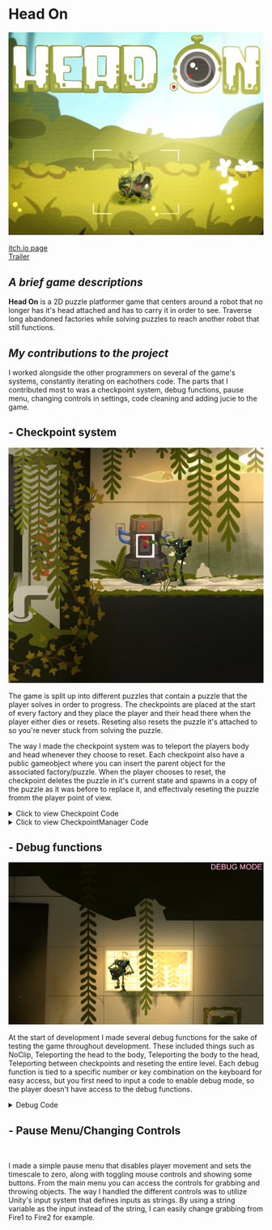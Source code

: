 # Head On

![](https://github.com/AxelRK32/Portfolio/blob/main/HeadOn/Images/2rH3l%2B.png)

[itch.io page](https://yrgo-game-creator.itch.io/head-on)  
[Trailer](https://www.youtube.com/watch?v=OZKcdXMteiw)

## _A brief game descriptions_

**Head On** is a 2D puzzle platformer game that centers around a robot that no longer has it's head attached and has to carry it in order to see. Traverse long abandoned factories while solving puzzles to reach another robot that still functions. 

## _My contributions to the project_

I worked alongside the other programmers on several of the game's systems, constantly iterating on eachothers code. The parts that I contributed most to was a checkpoint system, debug functions, pause menu, changing controls in settings, code cleaning and adding jucie to the game. 

## - Checkpoint system
![](https://github.com/AxelRK32/Portfolio/blob/main/HeadOn/Images/4fdfgsD.png)

The game is split up into different puzzles that contain a puzzle that the player solves in order to progress. The checkpoints are placed at the start of every factory and they place the player and their head there when the player either dies or resets. Reseting also resets the puzzle it's attached to so you're never stuck from solving the puzzle. 

The way I made the checkpoint system was to teleport the players body and head whenever they choose to reset. Each checkpoint also have a public gameobject where you can insert the parent object for the associated factory/puzzle. When the player chooses to reset, the checkpoint deletes the puzzle in it's current state and spawns in a copy of the puzzle as it was before to replace it, and effectivaly reseting the puzzle fromm the player point of view. 

  <details>
  <summary>Click to view Checkpoint Code</summary>

  ```csharp
  using UnityEngine;

  public class Checkpoint : MonoBehaviour
  {
    bool activated = false;
    public bool Activated { get { return activated; } }
    [SerializeField] Transform spawnPoint;
    public Vector2 SpawnPoint { get { return spawnPoint.position; } }
    GameObject switchObject;
    [SerializeField] GameObject puzzleParent;
    public GameObject PuzzleParent { get { return puzzleParent; } }
    GameObject puzzleCopy;
    SpriteRenderer switchRenderer;
    [SerializeField] Sprite onSprite;
    [SerializeField] Sprite offSprite;
    CheckpointManager manager;

    void Start()
    {
        manager = CheckpointManager.Instance;
        if (transform.Find("Sprite") != null)
        {
            switchObject = transform.Find("Sprite").gameObject;
            switchRenderer = switchObject.GetComponent<SpriteRenderer>();
            switchRenderer.sprite = offSprite;
        }
        if (puzzleParent != null)
        {
            puzzleCopy = Instantiate(puzzleParent, puzzleParent.transform.parent);
            puzzleCopy.SetActive(false);
        }
    }

    public void EnableCheckpoint()
    {
        activated = true;
        manager.SwitchCurrentCheckpoint(this);
    }
    public void DisableCheckpoint()
    {
        activated = false;
        if (GetComponentInChildren<GrabRelay>() != null)
            GetComponentInChildren<GrabRelay>().enabled = true;
        if (switchRenderer != null)
            switchRenderer.sprite = offSprite;
    }

    public void CheckpointReset()
    {
        if (puzzleParent != null)
        {
            Destroy(puzzleParent);
            puzzleParent = Instantiate(puzzleCopy, puzzleCopy.transform.parent);
            puzzleParent.SetActive(true);
        }
        if (switchRenderer)
        {
            if (switchRenderer.sprite == offSprite)
            {
                EnableSprite();
                if (GetComponentInChildren<GrabRelay>() != null)
                    GetComponentInChildren<GrabRelay>().enabled = false;
            }
        }
    }
    public void EnableSprite()
    {
        if (switchRenderer != null)
            switchRenderer.sprite = onSprite;
        if (!activated)
            EnableCheckpoint();
    }

    private void OnTriggerEnter2D(Collider2D other)
    {
        if (other.CompareTag("Player"))
        {
            EnableCheckpoint();
        }
    }

    void OnDrawGizmosSelected()
    {
        Gizmos.color = Color.yellow;
        Gizmos.DrawWireSphere(spawnPoint.position, 0.25f);
    }
}
  ```
</details>

<details>
  <summary>Click to view CheckpointManager Code</summary>
  
  ```csharp
  using UnityEngine;

  public class CheckpointManager : MonoBehaviour
  {
    public static CheckpointManager Instance { get; private set; }

    [SerializeField] Rigidbody2D playerBody;
    [SerializeField] Throwable playerHead;

    Checkpoint currentCheckpoint;

    private void Awake()
    {
        Instance = this;
    }

    private void Update()
    {
        if (Input.GetKeyDown(KeyCode.R))
        {
            RespawnPlayer();
        }
    }

    public void SwitchCurrentCheckpoint(Checkpoint checkpoint)
    {
        if (currentCheckpoint != null && currentCheckpoint != checkpoint)
        {
            currentCheckpoint.DisableCheckpoint();
        }
        currentCheckpoint = checkpoint;
    }

    public void TeleportPlayerToCheckpoint()
    {
        if (currentCheckpoint != null)
        {
            playerBody.transform.position = currentCheckpoint.SpawnPoint;
            playerHead.transform.position = currentCheckpoint.SpawnPoint;
        }
        playerBody.velocity = Vector2.zero;
        playerHead.Rigidbody.velocity = Vector2.zero;
    }

    public Checkpoint GetCurrentCheckpoint()
    {
        return currentCheckpoint;
    }

    public void RespawnPlayer()
    {
        if (!currentCheckpoint) return;
        LedgeGrabAnimator.Instance.ForceStopAnimation();
        PlayerGrabbing.Instance.SetHeldItem(null);
        TeleportPlayerToCheckpoint();
        currentCheckpoint.CheckpointReset();
    }
}
  ```
</details>

## - Debug functions
![](https://github.com/AxelRK32/Portfolio/blob/main/HeadOn/Images/Rjr756Ju.png)

At the start of development I made several debug functions for the sake of testing the game throughout development. These included things such as NoClip, Teleporting the head to the body, Teleporting the body to the head, Teleporting between checkpoints and reseting the entire level. Each debug function is tied to a specific number or key combination on the keyboard for easy access, but you first need to input a code to enable debug mode, so the player doesn't have access to the debug functions.

<details>
  <summary>Debug Code</summary>

  ```csharp
using System;
using System.Collections;
using System.Collections.Generic;
using TMPro;
using UnityEngine;
using UnityEngine.SceneManagement;

public class DebugFunctions : MonoBehaviour
{
    public GameObject PlayerBody;
    public GameObject PlayerHead;
    [Header("NoClip Movement")]
    public float NoClipMoveSpeed = 5;
    public bool NoClipEnabled = false;
    Rigidbody2D playerRB;
    Rigidbody2D[] armsRB;
    PlayerMovement playerMovement;
    PlayerGrabbing playerGrabbing;
    CheckpointManager checkpointManager;
    Collider2D[] colliders;
    public List<Checkpoint> allCheckpoints = new();

    bool debugMode = false;
   

    void Start() 
    {
        playerRB = PlayerBody.GetComponent<Rigidbody2D>();
        armsRB = PlayerBody.GetComponentsInChildren<Rigidbody2D>();
        playerMovement = PlayerMovement.Instance;
        playerGrabbing = PlayerGrabbing.Instance;
        colliders = PlayerBody.GetComponents<Collider2D>();
        checkpointManager = GetComponent<CheckpointManager>();
        DebugListener.Instance.DebugModeChanged += EnableDebug;
        enabled = false;
    }

    public void EnableDebug(object sender, EventArgs e)
    {
        enabled = true;
        debugMode = true;
    }

    void Update()
    {
        if (!debugMode) { return; }

        if (Input.GetKeyDown(KeyCode.Alpha1) && !Input.GetKey(KeyCode.LeftShift))
        {
            TpHeadToBody();
        }
        if (Input.GetKeyDown(KeyCode.Alpha2))
        {
            TpBodyToHead();
        }
        if (Input.GetKeyDown(KeyCode.Alpha3))
        {
            ResetLevel();
        }
        if (Input.GetKeyDown(KeyCode.Alpha4))
        {
            ToggleNoClip();
        }
        if( Input.GetKeyDown(KeyCode.Alpha5))
        {
            FindObjectOfType<ArmCalibrationTutorial>().ArmCalibrationTutorial_Complete(null);
        }

        if (Input.GetKey(KeyCode.LeftShift) && Input.GetKeyDown(KeyCode.Alpha1))
        {
            SwitchToLevel("Starting Level");
        }

        if (Input.GetKey(KeyCode.LeftShift) && Input.GetKeyDown(KeyCode.E))
        {
            TpToNextCheckpoint(true);
        }
        if (Input.GetKey(KeyCode.LeftShift) && Input.GetKeyDown(KeyCode.Q))
        {
            TpToNextCheckpoint(false);
        }
    }
    private void FixedUpdate() 
    {
        if (NoClipEnabled)
        {
            NoClipMovement();
        }
    }

    private void TpHeadToBody()
    {
        PlayerHead.transform.position = PlayerBody.transform.position;
        PlayerHead.GetComponent<Rigidbody2D>().velocity = Vector2.zero;
    }
    private void TpBodyToHead()
    {
        PlayerBody.transform.position = PlayerHead.transform.position;
    }

    private void ResetLevel()
    {
        Time.timeScale = 1;
        SceneManager.LoadScene(SceneManager.GetActiveScene().name);
    }
    private void SwitchToLevel(string sceneName)
    {
        Time.timeScale = 1;
        SceneManager.LoadScene(sceneName);
    }

    private void ToggleNoClip()
    {
        NoClipEnabled = !NoClipEnabled;
        int gravity = 0;
        if (NoClipEnabled)
            gravity = 0;
        else
            gravity = 1;
        //Toggles playermovement and colliders
        playerMovement.enabled = !NoClipEnabled;
        playerRB.gravityScale = gravity;
        foreach (Rigidbody2D rigid in armsRB)
        {
            rigid.gravityScale = gravity;
        }
        playerRB.velocity = Vector2.zero;
        foreach (Collider2D collider in colliders)
        {
            collider.enabled = !NoClipEnabled;
        }
    }

    private void NoClipMovement()
    {
        float xInput = Input.GetAxis("Horizontal");
        float yInput = Input.GetAxis("Vertical");
        PlayerBody.transform.position += new Vector3(xInput * Time.deltaTime * NoClipMoveSpeed, yInput * Time.deltaTime * NoClipMoveSpeed);
    }

    private void TpToNextCheckpoint(bool goToNextCheckpoint)
    {
        int index = 0;
        foreach (Checkpoint item in allCheckpoints)
        {
            if (item == checkpointManager.GetCurrentCheckpoint())
            {
                if (goToNextCheckpoint)
                {
                    if (allCheckpoints.Count < index + 2)
                    {
                        //Debug.Log("At final checkpoint");
                        return;
                    }
                    checkpointManager.SwitchCurrentCheckpoint(allCheckpoints[index + 1]);
                    checkpointManager.GetCurrentCheckpoint().EnableCheckpoint();
                    checkpointManager.TeleportPlayerToCheckpoint();
                    return;
                }
                else
                {
                    if (index == 0)
                    {
                        //Debug.Log("At first checkpoint");
                        return;
                    }
                    checkpointManager.SwitchCurrentCheckpoint(allCheckpoints[index - 1]);
                    checkpointManager.GetCurrentCheckpoint().EnableCheckpoint();
                    checkpointManager.TeleportPlayerToCheckpoint();
                    return;
                }
            }
            index ++;
        }
    }

    public void LogMessage(string message)
    {
        Debug.Log(message);
    }

    public void DisablePlayerControls()
    {
        playerMovement.enabled = false;
        playerGrabbing.enabled = false;
    }
    public void EnablePlayerControls()
    {
        if (!NoClipEnabled)
            playerMovement.enabled = true;
        playerGrabbing.enabled = true;
    }
}
  ```
</details>

## - Pause Menu/Changing Controls
![]()

I made a simple pause menu that disables player movement and sets the timescale to zero, along with toggling mouse controls and showing some buttons. From the main menu you can access the controls for grabbing and throwing objects. The way I handled the different controls was to utilize Unity's input system that defines inputs as strings. By using a string variable as the input instead of the string, I can easily change grabbing from Fire1 to Fire2 for example. 
